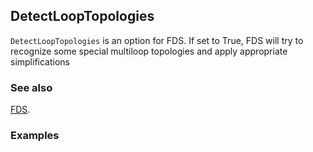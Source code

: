 ## DetectLoopTopologies

`DetectLoopTopologies` is an option for FDS. If set to True, FDS will try to recognize some special multiloop topologies and apply appropriate simplifications

### See also

[FDS](FDS).

### Examples
